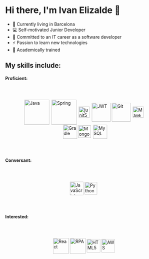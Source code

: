 # Hi there, I'm Ivan Elizalde 👋  

- 🏡 Currently living in Barcelona
- 💻 Self-motivated Junior Developer
- 🎯 Committed to an IT career as a software developer
- ⚡ Passion to learn new technologies 
- 🔭 Academically trained 


## My skills include:

#### Proficient:
<span style="align-items:center;display:flex;flex-direction:row;flex-wrap:wrap;justify-content:center;margin: 60px;">
  <img title="Java" alt="Java" src="https://github.com/MartinGuilhem/MartinGuilhemCV/blob/main/Logos/java.png" height="80" />  &ensp;
  <img title="Spring" alt="Spring" src="https://github.com/MartinGuilhem/MartinGuilhemCV/blob/main/Logos/spring2.png" height="80" /> &ensp;
  <img title="junit5" alt="junit5" src="https://github.com/MartinGuilhem/MartinGuilhemCV/blob/main/Logos/junit5.png" height="35" /> &ensp;
  <img title="JWT" alt="JWT" src="https://github.com/MartinGuilhem/MartinGuilhemCV/blob/main/Logos/jwt.png" height="60" /> &nbsp;
  <img title="Git" alt="Git" src="https://github.com/MartinGuilhem/MartinGuilhemCV/blob/main/Logos/git2.png" height="60" /> &ensp;
  <img title="Maven" alt="Maven" src="https://github.com/MartinGuilhem/MartinGuilhemCV/blob/main/Logos/maven.png" height="35" /> &ensp;
  <img title="Gradle" alt="Gradle" src="https://github.com/MartinGuilhem/MartinGuilhemCV/blob/main/Logos/gradle.png" height="45" /> &nbsp;
  <img title="MongoDB" alt="MongoDB" src="https://github.com/MartinGuilhem/MartinGuilhemCV/blob/main/Logos/mongodb.png" height="40" /> &ensp;
  <img title="MySQL" alt="MySQL" src="https://github.com/MartinGuilhem/MartinGuilhemCV/blob/main/Logos/MySQL.png" height="45" />
</span>

#### Conversant:
<span style="align-items:center;display:flex;flex-direction:row;flex-wrap:wrap;justify-content:center;margin: 60px;">
  <img title="JavaScript" alt="JavaScript" src="https://github.com/MartinGuilhem/MartinGuilhemCV/blob/main/Logos/javascript.png" height="43" /> &nbsp;
  <img title="Python" alt="Python" src="https://github.com/MartinGuilhem/MartinGuilhemCV/blob/main/Logos/python.png" height="40" /> &nbsp;
</span>

#### Interested:
<span style="align-items:center;display:flex;flex-direction:row;flex-wrap:wrap;justify-content:center;margin: 60px;">
  <img title="React" alt="React" src="https://github.com/MartinGuilhem/MartinGuilhemCV/blob/main/Logos/react.png" height="50" /> &nbsp;
  <img title="RPA" alt="RPA" src="https://github.com/MartinGuilhem/MartinGuilhemCV/blob/main/Logos/RPA.png" height="50" /> &nbsp;
  <img title="HTML5" alt="HTML5" src="https://github.com/MartinGuilhem/MartinGuilhemCV/blob/main/Logos/html5.png" height="43" /> &nbsp;
  <img title="AWS" alt="AWS" src="https://github.com/MartinGuilhem/MartinGuilhemCV/blob/main/Logos/AWS.png" height="43" />
</span>

